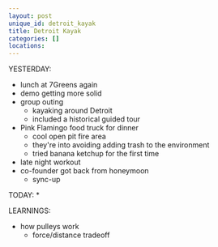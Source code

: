 ```yaml
---
layout: post
unique_id: detroit_kayak
title: Detroit Kayak
categories: []
locations: 
---
```


YESTERDAY:
* lunch at 7Greens again
* demo getting more solid
* group outing
  * kayaking around Detroit
  * included a historical guided tour
* Pink Flamingo food truck for dinner
  * cool open pit fire area
  * they're into avoiding adding trash to the environment
  * tried banana ketchup for the first time
* late night workout
* co-founder got back from honeymoon
  * sync-up

TODAY:
* 

LEARNINGS:
* how pulleys work
  * force/distance tradeoff
